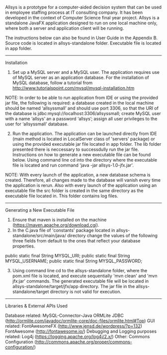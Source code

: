 Allsys is a prototype for a computer-aided decision system that can be used in employee staffing process at IT consulting company. It has been developed in the context of Computer Science final year project.
Allsys is a standalone JavaFX application designed to run on one local machine only, where both a server and application client will be running.

The instructions below can also be found in User Guide in the Appendix B.
Source code is located in allsys-standalone folder.
Executable file is located in app folder.

********************************************
Installation

1. Set up a MySQL server and a MySQL user.
The application requires use of MySQL server as an application database.
For the installation of MySQL database, follow a tutorial from http://www.tutorialspoint.com/mysql/mysql-installation.htm

NOTE: In order to be able to run application from IDE or using the provided jar file, the following is required: a database created in the local machine should be named ‘allsyssmall’ and should use port 3306, so that the URI of the database is  jdbc:mysql://localhost:3306/allsyssmall; create MySQL user with a name ‘allsys’ an a password ‘allsys’; assign all user privileges to the user for ‘allsyssmall’ database.

2. Run the application.
The application can be launched directly from IDE (main method is located in LocalServer class of 'servers' package) or using the provided executable jar file located in app folder. The lib folder presented there is neccessary to successdully run the jar file. Instructions on how to generate a new executable file can be found below.
Using command line cd into the directory where the executable file is located and run command 'java -jar allsys-1.0-jfx.jar'.

NOTE:  With every launch of the application, a new database schema is created. Therefore, all changes made to the database will vanish every time the application is rerun. Also with every launch of the application using an executable file the src folder is created in the same directory as the executable file located in. This folder contains log files.


******************************************
Generating a New Executable File

1. Ensure that maven is installed on the machine (https://maven.apache.org/download.cgi).
2. In the C.java file of 'constants' package located in allsys-standalone/src/main/java/ directory change the values of the following three fields from default to the ones that reflect your database properties.

public static final String MYSQL_URI;
public static final String MYSQL_USERNAME;
public static final String MYSQL_PASSWORD;

3. Using command line cd to the allsys-standalone folder, where the pom.xml file is located, and execute sequentially 'mvn clean' and 'mvn jfx:jar' commands. The generated executable file will be located in allsys-standalone/target/jfx/app directory. The jar file in the allsys-standalone/target directory is not valid for execution.


***************************************************
Libraries & External APIs Used

Database related:
    MySQL-Connector-Java
    ORMLite JDBC (http://ormlite.com/javadoc/ormlite-core/doc-files/ormlite.html#Top)
GUI related:
    FontAwesomeFX (http://www.jensd.de/wordpress/?p=132)
    FontAwesome (http://fontawesome.io/)
Debugging and Logging purposes related:
    Log4j (https://logging.apache.org/log4j/2.x/)
Other:
    Commons Configuration (http://commons.apache.org/proper/commons-configuration/)
